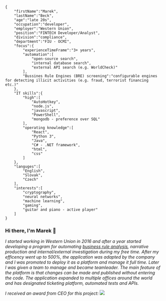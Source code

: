 ```
{
    "firstName":"Marek",
    "lastName":"Beck",
    "age":"late 20s",
    "occupation":"developer",
    "employer":"Western Union",
    "position":"FINTECH Developer/Analyst",
    "division":"compliance",
    "department":"FIU - OCMI",
    "focus":{
        "experienceTimeFrame":"3+ years",
        "automation":[
            "open-source search",
            "internal database search",
            "external API search (e.g. WorldCheck)"
        ],
        "Bussines Rule Engines (BRE) screening":"configurable engines for detecting illicit activities (e.g. fraud, terrorist financing etc.)"
    },
    "IT skills":{
        "high":[
            "AutoHotkey",
            "node.js",
            "javascript",
            "PowerShell",
            "mongodb - preference over SQL"
        ],
        "operating knowledge":[
            "React",
            "Python 3",
            "Java",
            "C# - .NET framework",
            "html",
            "css"
        ]
    },
    "languges":[
        "English",
        "Slovak",
        "Czech"
    ],
    "interests":[
        "cryptography",
        "neural networks",
        "machine learning",
        "gaming",
        "guitar and piano - active player"
    ]
}
```
### Hi there, I'm Marek 👋

*I started working in Western Union in 2016 and after a year started developing a program for automating [business rule analysis](https://www.progress.com/faqs/corticon-faqs/what-is-a-business-rules-engine), narrative production and internal/external investigation during my free time. After my efficency went up to 500%, the application was adapted by the company and I was promoted to deploy it as a platform and manage it full time. Later I was given a team to manage and became teamleader. The main feature of the platform is that changes can be made and published without entering the code. The application expanded to multiple offices around the world and has designated ticketing platform, automated tests and APIs.*

*I received an award from CEO for this project:*
![](https://https://github.com/WANI0N/WANI0N/raw/main/attachments/award.jpg)
